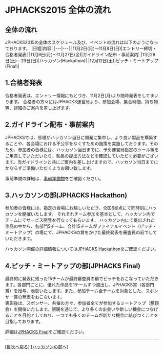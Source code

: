 # JPHACKS2015 全体の流れ
## 全体の流れ
JPHACKS2015の全体のスケジュール及び、イベントの流れは以下のようになっております。
|日程|内容|
|---|---|
|11月2日(月)〜11月8日(日)|エントリー締切・合格者発表|
|11月9日(月)〜11月27日(金)|ガイドライン配布・事前案内|
|11月28日(土)・29日(日)|ハッカソン(Hackathon)|
|12月12日(土)|ピッチ・ミートアップ(Final)|

## 1.合格者発表
合格者発表は、エントリー情報にもとづき、11月2日(月)より随時発表をしてまいります。
合格者の方々にはJPHACKS運営局より、参加会場、集合時間、持ち物等、詳細のご案内を差し上げます。

## 2.ガイドライン配布・事前案内
JPHACKSでは、皆様がハッカソン当日に開発に集中し、より良い製品を構築することや、各会場における不公平をなくすための施策を実施しております。そのため、参加者の皆様には、ハッカソン当日までに、予め運営局指定のツール等をご用意していただいたり、製品の提出方法などを確認していただく必要がございます。当ガイドラインと共にご案内を差し上げますので、ハッカソン当日までにかならずご準備いただくようお願い致します。

事前準備の詳細は、[事前準備物](tools.md)をご確認ください。

## 3.ハッカソンの部(JPHACKS Hackathon)
参加者の皆様には、指定の会場にお越しいただき、全国5拠点にて同時刻にハッカソンを開催いたします。
それぞれチーム参加を基本として、ハッカソン内でチームにてサービス開発を行なってもらいます。
ハッカソン内にて提出された作品の中から、各部門5チーム、合計15チームがファイナルイベント（ピッチ・ミートアップ）の場にて、JPHACKSの賞をかけた最終発表を審査員の前でしていただきます。

ハッカソン開催の詳細情報については[JPHACKS Hackathon](hackathons.md)をご確認ください。

## 4.ピッチ・ミートアップの部(JPHACKS Final)
最終的に発表に残った15チームが最終審査員の前でピッチをおこなっていただきます。各部門ごとに、優れた作品を1チームずつ選出し、JPHACKS賞（各部門賞）を授与、表彰いたします。また、参加チーム全チームを対象とした、スポンサー賞の発表をおこないます。  
表彰後は、スポンサー、共催の方々、参加者全てが参加するミートアップ（懇親会）を開催いたします。懇親を通じて、より多くの出会いや新しい機会につなげることを目的としており、一つでも多くのチームが新たな機会に結びつくことを目指しております。

詳細は[JPHACKS Final](final.md)をご確認ください。

--------------
[[目次へ戻る](../README.md)] [[ハッカソンの部へ](hackathons.md)]
